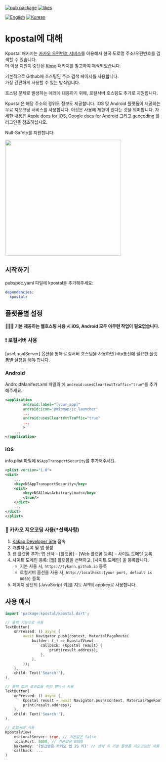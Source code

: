 [![pub package](https://img.shields.io/pub/v/kpostal.svg?label=kpostal&color=blue)](https://pub.dev/packages/kpostal)
[![likes](https://badges.bar/kpostal/likes)](https://pub.dev/packages/kpostal/score)

[![English](https://img.shields.io/badge/Language-English-blueviolet?style=for-the-badge)](README.md)
[![Korean](https://img.shields.io/badge/Language-Korean-blueviolet?style=for-the-badge)](README.ko-kr.md)


# kpostal에 대해

Kpostal 패키지는 [카카오 우편번호 서비스](https://postcode.map.daum.net/guide)를 이용해서 한국 도로명 주소/우편번호를 검색할 수 있습니다.   
더 이상 지원이 중단된 [Kopo](https://pub.dev/packages/kopo) 패키지를 참고하여 제작되었습니다.

기본적으로 Github에 호스팅된 주소 검색 페이지를 사용합니다.  
가장 간편하게 사용할 수 있는 방식입니다.

호스팅 문제로 발생하는 에러에 대응하기 위해, 로컬서버 호스팅도 추가로 지원합니다.   

Kpostal은 해당 주소의 경위도 정보도 제공합니다. iOS 및 Android 플랫폼이 제공하는 무료 지오코딩 서비스를 사용합니다. 이것은 사용에 제한이 있다는 것을 의미합니다. 자세한 내용은 [Apple docs for iOS](https://developer.apple.com/documentation/corelocation/clgeocoder), [Google docs for Android](https://developer.android.com/reference/android/location/Geocoder) 그리고 [geocoding](https://pub.dev/dev/geocoding/geocoding) 플러그인을 참조하십시오.

Null-Safety를 지원합니다.

<div><img src="https://tykann.github.io/kpostal/assets/screenshot.png" width="375"></div>

## 시작하기

pubspec.yaml 파일에 kpostal을 추가해주세요:
```yaml
dependencies:
  kpostal:
```

## 플랫폼별 설정

**🧑🏻‍💻 기본 제공하는 웹호스팅 사용 시 iOS, Android 모두 아무런 작업이 필요없습니다.**

### ❗️ 로컬서버 사용
[useLocalServer] 옵션을 통해 로컬서버 호스팅을 사용하면 http통신에 필요한 플랫폼별 설정을 해야 합니다.
### Android
AndroidManifest.xml 파일의 <application>에 `android:usesCleartextTraffic="true"`를 추가해주세요.
```xml
<application
        android:label="[your_app]"
        android:icon="@mipmap/ic_launcher"
        ...
        android:usesCleartextTraffic="true"
        ...
        >  
    ...
</application>
```

### iOS
info.plist 파일에 `NSAppTransportSecurity`를 추가해주세요.
```xml
<plist version="1.0">
<dict>
    ...
    <key>NSAppTransportSecurity</key>
    <dict>
        <key>NSAllowsArbitraryLoads</key>
        <true/>
    </dict>
    ...
</dict>
</plist>
```

### 🧩 카카오 지오코딩 사용(*선택사항)
1. [Kakao Developer Site](https://developers.kakao.com) 접속
2. 개발자 등록 및 앱 생성
3. 웹 플랫폼 추가: 앱 선택 – [플랫폼] – [Web 플랫폼 등록] – 사이트 도메인 등록
4. 사이트 도메인 등록: [웹] 플랫폼을 선택하고, [사이트 도메인] 을 등록합니다.
    - 기본 사용 시, `https://tykann.github.io` 등록
    - 로컬서버 옵션을 사용 시, `http://localhost:{your port, default is 8080}` 등록
5. 페이지 상단의 [JavaScript 키]를 지도 API의 appkey로 사용합니다.

## 사용 예시

```dart
import 'package:kpostal/kpostal.dart';

// 콜백 기능으로 사용
TextButton(
    onPressed: () async {
        await Navigator.push(context, MaterialPageRoute(
            builder: (_) => KpostalView(
                callback: (Kpostal result) {
                    print(result.address);
                }, 
            ),
        ));
    },
    child: Text('Search!'),
),

// 콜백 없이 결과값을 리턴 받아서 사용
TextButton(
    onPressed: () async {
        Kpostal result = await Navigator.push(context, MaterialPageRoute(builder: (_) => KpostalView()));
        print(result.address);
    },
    child: Text('Search!'),
),

// 로컬서버 사용
KpostalView(
    useLocalServer: true, // 기본값은 false
    localPort: 8080, // 기본값은 8080
    kakaoKey: '{발급받은 카카오 앱 JS 키}' // 생략 시 기본 플랫폼 지오코딩만 사용
    callback: ...
)
```